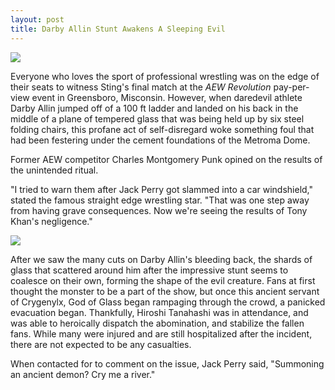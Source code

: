 ```yaml
---
layout: post
title: Darby Allin Stunt Awakens A Sleeping Evil
---
```

![](https://dreich.nfshost.com/darby-allin-aew-glass-960x540.webp)

Everyone who loves the sport of professional wrestling was on the edge of their seats to witness Sting's final match at the *AEW Revolution* pay-per-view event in Greensboro, Misconsin. However, when daredevil athlete Darby Allin jumped off of a 100 ft ladder and landed on his back in the middle of a plane of tempered glass that was being held up by six steel folding chairs, this profane act of self-disregard woke something foul that had been festering under the cement foundations of the Metroma Dome.

Former AEW competitor Charles Montgomery Punk opined on the results of the unintended ritual.

"I tried to warn them after Jack Perry got slammed into a car windshield," stated the famous straight edge wrestling star. "That was one step away from having grave consequences. Now we're seeing the results of Tony Khan's negligence."

![](https://dreich.nfshost.com/_3dc6e4f6-0ff3-4771-b842-2c455fa5c018.jpg)

After we saw the many cuts on Darby Allin's bleeding back, the shards of glass that scattered around him after the impressive stunt seems to coalesce on their own, forming the shape of the evil creature. Fans at first thought the monster to be a part of the show, but once this ancient servant of Crygenylx, God of Glass began rampaging through the crowd, a panicked evacuation began. Thankfully, Hiroshi Tanahashi was in attendance, and was able to heroically dispatch the abomination, and stabilize the fallen fans. While many were injured and are still hospitalized after the incident, there are not expected to be any casualties.

When contacted for to comment on the issue, Jack Perry said, "Summoning an ancient demon? Cry me a river."
